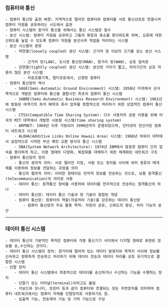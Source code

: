 ### 컴퓨터와 통신

    - 컴퓨터 통신망 출현 배경: 지역적으로 떨어진 컴퓨터와 컴퓨터를 서로 통신선로로 연결시켜 컴퓨터 자원을 공유하려는 시도에서 출현
    - 컴퓨터 시스템의 원거리 통신을 위해서는 통신 시스템은 필수
    - 분산 시스템: 컴퓨터 자원을 공유하고 그들의 확장과 축소를 용이하도록 하며, 오류에 대한 신뢰도를 높일 수 있도록 컴퓨터 자원을 분산시켜 작업을 처리하는 시스템
    - 분산 시스템의 종류
        - 약연결(loosely coupled) 분산 시스템: 근거리 망 이상의 크기를 갖는 분산 시스템
            - 근거리 망(LAN), 도시권 통신망(MAN), 원거리 망(WAN), 상호 접속망
        - 강연결(tightly coupled) 분산 시스템: 분산된 거리가 짧고, 처리기간의 상호 작용이 많은 분산 시스템
            - 자료흐름기계, 멀티프로세서, 신경망 컴퓨터
    - 컴퓨터 통신망의 역사
        - SAGE(Semi-Automatic Ground Environment) 시스템: 1958년 미국에서 군사 목적으로 개발된 컴퓨터와 통신을 결합시킨 최초의 컴퓨터 통신 시스템
        - SABRE(Semi-Automatic Business Research Environment) 시스템: 1961년에 발표된 여객기의 좌석 예약과 회사 업무를 종합적으로 처리하기 위한 상업적인 컴퓨터 통신 시스템
        - CTSS(Compatible Time Sharing System): 다수 사용자의 공동 이용을 위해 미국의 MIT 대학에서 개발한 시분할 시스템(time sharing system)
        - ARPNET: 1969년 이후 가동되어 1990년까지 운영되었으며, 인터넷의 전신이된 컴퓨터 네트워크 시스템
        - ALOHA(Additive Links Online Hawaii Area) 시스템: 1968년 하와이 대학에서 실험적으로 시작한 무선 패킷 교환 방식의 통신 시스템
        - SNA(System Network Architecture): 1974년 IBM에서 발표한 컴퓨터 간의 접속을 용이하게 하고, 이용 형태의 다양화, 복잡화를 대체하기 위한 체계화된 네트워크 구조
    - 컴퓨터 통신망의 정의
        - 통신의 광의적 의미: 서로 떨어진 지점, 사람 또는 장치들 사이에 여러 종류의 매개체를 이용하여 정보를 전달하는 과정을 의미
        - 통신의 협의적 의미: 어떠한 형태이든 전자적 정보를 전송하는 것으로, 보통 원격통신(telecommunication)의 의미로 사용
        - 데이터 통신: 원격통신 장비를 사용하여 데이터를 전자적으로 전송하는 원격통신의 하나
        - 데이터 통신망: 데이터 통신 기술과 망 기술이 융합된 개념
        - 컴퓨터 통신망: 컴퓨터의 역할(자료처리 기술)을 강조하는 데이터 통신망
            - 컴퓨터 통신망의 주요 활용 목적: 자원의 공유, 신뢰도의 향상, 처리 기능의 분산

---

### 데이터 통신 시스템

    - 데이터 통신의 기본적인 목적은 컴퓨터와 각종 통신기기 사이에서 디지털 형태로 표현된 정보를 송,수신하는 것이다.
    - 데이터 통신 시스템의 정의: 원거리에 떨어져 있는 데이터 발생지와 목적지 사이에 정보를 신속하고 정확하게 전송하고 처리하기 위해 데이터 전송과 데이터 처리를 상호 유기적으로 결합한 시스템
    - 단말 장치
        - 데이터 통신 시스템에서 최종적으로 데이터를 송신하거나 수신하는 기능을 수행하는 장치
        - 단말기 또는 터미널(terminal)이라고도 불림
        - 키보드와 모니터, 프린터 등과 같이 컴퓨터와 연결되는 모든 주변장치를 의미하며 컴퓨터 네트워크에서는 컴퓨터 자체를 단말장치로 사용하기도 함.
        - 입출력 기능, 전송제어 기능 및 기억 기능으로 구성
